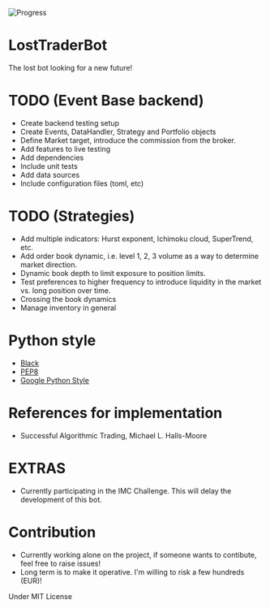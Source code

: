 ![Progress](https://progress-bar.dev/29/?title=coded?)
# LostTraderBot
The lost bot looking for a new future!


# TODO (Event Base backend)
- Create backend testing setup
- Create Events, DataHandler, Strategy and Portfolio objects
- Define Market target, introduce the commission from the broker.
- Add features to live testing
- Add dependencies
- Include unit tests
- Add data sources
- Include configuration files (toml, etc)

# TODO (Strategies)
- Add multiple indicators: Hurst exponent, Ichimoku cloud, SuperTrend, etc.
- Add order book dynamic, i.e. level 1, 2, 3 volume as a way to determine market direction.
- Dynamic book depth to limit exposure to position limits.
- Test preferences to higher frequency to introduce liquidity in the market vs. long position over time.
- Crossing the book dynamics
- Manage inventory in general 


# Python style
- [Black](https://github.com/psf/black)
- [PEP8](https://peps.python.org/pep-0008/)
- [Google Python Style](https://google.github.io/styleguide/pyguide.html)

# References for implementation
- Successful Algorithmic Trading, Michael L. Halls-Moore


# EXTRAS
- Currently participating in the IMC Challenge. This will delay the development of this bot.

# Contribution
- Currently working alone on the project, if someone wants to contibute, feel free to raise issues!
- Long term is to make it operative. I'm willing to risk a few hundreds (EUR)! 

Under MIT License
